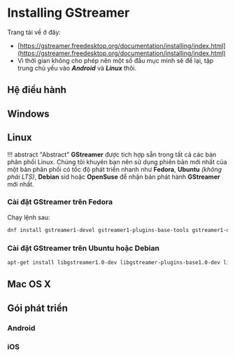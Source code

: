 # Installing GStreamer

Trang tải về ở đây:

- [https://gstreamer.freedesktop.org/documentation/installing/index.html](https://gstreamer.freedesktop.org/documentation/installing/index.html)
- Vì thời gian không cho phép nên một số đầu mục mình sẽ để lại, tập trung chủ yếu vào __*Android*__ và __*Linux*__ thôi.

## Hệ điều hành

## Windows

## Linux

!!! abstract "Abstract"
    __GStreamer__ được tích hợp sẵn trong tất cả các bản phân phối Linux. Chúng tôi khuyên bạn nên sử dụng phiên bản mới nhất của một bản phân phối có tốc độ phát triển nhanh như __Fedora__, __Ubuntu__ _(không phải LTS)_, __Debian__ sid hoặc __OpenSuse__ để nhận bản phát hành __GStreamer__ mới nhất.

### Cài đặt GStreamer trên Fedora

Chạy lệnh sau:

```bash
dnf install gstreamer1-devel gstreamer1-plugins-base-tools gstreamer1-doc gstreamer1-plugins-base-devel gstreamer1-plugins-good gstreamer1-plugins-good-extras gstreamer1-plugins-ugly gstreamer1-plugins-bad-free gstreamer1-plugins-bad-free-devel gstreamer1-plugins-bad-free-extras
```

### Cài đặt GStreamer trên Ubuntu hoặc Debian

```bash
apt-get install libgstreamer1.0-dev libgstreamer-plugins-base1.0-dev libgstreamer-plugins-bad1.0-dev gstreamer1.0-plugins-base gstreamer1.0-plugins-good gstreamer1.0-plugins-bad gstreamer1.0-plugins-ugly gstreamer1.0-libav gstreamer1.0-tools gstreamer1.0-x gstreamer1.0-alsa gstreamer1.0-gl gstreamer1.0-gtk3 gstreamer1.0-qt5 gstreamer1.0-pulseaudio
```

## Mac OS X

## Gói phát triển

### Android

### iOS